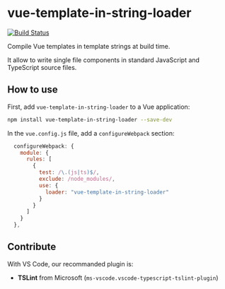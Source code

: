 # vue-template-in-string-loader

[![Build Status](https://travis-ci.com/paleo/vue-template-in-string-loader.svg?branch=master)](https://travis-ci.com/paleo/vue-template-in-string-loader)

Compile Vue templates in template strings at build time.

It allow to write single file components in standard JavaScript and TypeScript source files.

## How to use

First, add `vue-template-in-string-loader` to a Vue application:

```sh
npm install vue-template-in-string-loader --save-dev
```

In the `vue.config.js` file, add a `configureWebpack` section:

```js
  configureWebpack: {
    module: {
      rules: [
        {
          test: /\.(js|ts)$/,
          exclude: /node_modules/,
          use: {
            loader: "vue-template-in-string-loader"
          }
        }
      ]
    }
  },
```

## Contribute

With VS Code, our recommanded plugin is:

* **TSLint** from Microsoft (`ms-vscode.vscode-typescript-tslint-plugin`)

